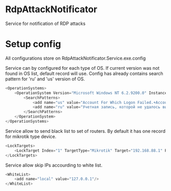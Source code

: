 # RdpAttackNotificator
Service for notification of RDP attacks

# Setup config
All configurations store on RdpAttackNotificator.Service.exe.config


Service can by configured for each type of OS. If current version was not found in OS list, default record will use.
Config has already contains search pattern for 'ru' and 'us' version of OS.
```C#
<OperationSystems>
    <OperationSystem Version="Microsoft Windows NT 6.2.9200.0" InstanceId="4625" Source="Security" IsDefault="true">
        <SearchPatterns>
            <add name="us" value="Account For Which Logon Failed.+Account Name:\s+(?&lt;Login&gt;[\d\w\.]+).+Source Network Address:\s+(?&lt;SourceIp&gt;[\d\.]+)"/>
            <add name="ru" value="Учетная запись, которой не удалось выполнить вход.+Имя учетной записи:\s+(?&lt;Login&gt;[\d\w\.]+).+Сетевой адрес источника:\s+(?&lt;SourceIp&gt;[\d\.]+)"/>
        </SearchPatterns>
    </OperationSystem>
</OperationSystems>
```
Service allow to send black list to set of routers. By default it has one record for mikrotik type device.    
```C#
<LockTargets>
    <LockTarget Index="1" TargetType="Mikrotik" Target="192.168.88.1" Port="8728" User="admin" Password="" BlackList="rdp_restricted" LockPeriod="1d" />
</LockTargets>
```
Service allow skip IPs accourding to white list.
```C#
<WhiteList>
    <add name="local" value="127.0.0.1"/>
</WhiteList>
```
